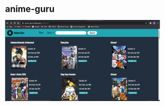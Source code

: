 # anime-guru
![anime website](https://github.com/SwapnilPatil2607/anime-guru/blob/master/Screenshot%20(1174).png)
